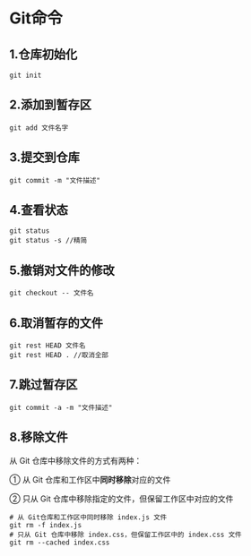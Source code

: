 # Git命令

## 1.仓库初始化

``` 
git init
```

## 2.添加到暂存区

```
git add 文件名字
```

## 3.提交到仓库

```
git commit -m "文件描述"
```

## 4.查看状态

```
git status
git status -s //精简
```

## 5.撤销对文件的修改

```
git checkout -- 文件名
```

## 6.取消暂存的文件

```
git rest HEAD 文件名
git rest HEAD . //取消全部
```

## 7.跳过暂存区

```
git commit -a -m "文件描述"
```





## 8.移除文件

从 Git 仓库中移除文件的方式有两种：

① 从 Git 仓库和工作区中**同时移除**对应的文件

② 只从 Git 仓库中移除指定的文件，但保留工作区中对应的文件

```shell
# 从 Git仓库和工作区中同时移除 index.js 文件
git rm -f index.js
# 只从 Git 仓库中移除 index.css，但保留工作区中的 index.css 文件
git rm --cached index.css
```
